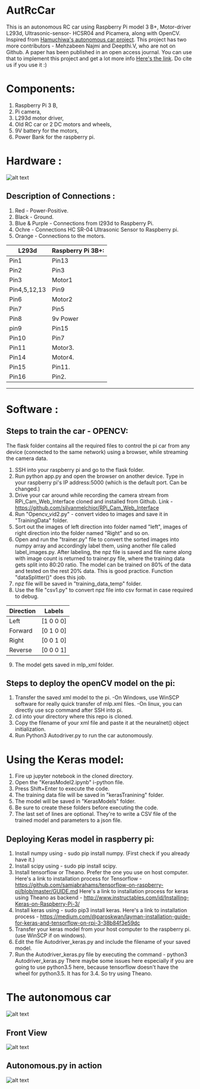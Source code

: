 # AutRcCar
This is an autonomous RC car using Raspberry Pi model 3 B+, Motor-driver L293d, Ultrasonic-sensor- HCSR04 and Picamera, along with OpenCV. Inspired from [Hamuchiwa's autonomous car project](https://github.com/hamuchiwa/AutoRCCar/). This project has two more contributors - Mehzabeen Najmi and Deepthi.V, who are not on Github. 
A paper has been published in an open access journal. You can use that to implement this project and get a lot more info [Here's the link](http://www.ijltemas.in/DigitalLibrary/Vol.7Issue5/145-148.pdf).
Do cite us if you use it :)

# Components:
1. Raspberry Pi 3 B,
2. Pi camera,
3. L293d motor driver,
4. Old RC car or 2 DC motors and wheels,
5. 9V battery for the motors,
6. Power Bank for the raspberry pi.
# Hardware :
![alt text](https://github.com/KhyatiMehta3/AutRcCar/blob/master/Connections.png)
## Description of Connections :
1. Red - Power-Positive.
2. Black - Ground.
3. Blue & Purple - Connections from l293d to Raspberry Pi.
4. Ochre - Connections HC SR-04 Ultrasonic Sensor to Raspberry pi.
5. Orange - Connections to the motors.

L293d       | Raspberry Pi 3B+:
------------|------------------
Pin1        | Pin13
Pin2        | Pin3
Pin3        | Motor1
Pin4,5,12,13| Pin9
Pin6        | Motor2
Pin7        | Pin5
Pin8        | 9v Power
pin9        | Pin15
Pin10       | Pin7
Pin11       | Motor3.
Pin14       | Motor4.
Pin15       | Pin11.
Pin16       | Pin2.

---------------------------------------------------------------------------------------------------------------------------------------
# Software :
## Steps to train the car - OPENCV:
The flask folder contains all the required files to control the pi car from any device (connected to the same network) using a browser, while streaming the camera data.
1. SSH into your raspberry pi and go to the flask folder.
2. Run python app.py and open the browser on another device. Type in your raspberry pi's IP address:5000 (which is the default port. Can be changed.)
3. Drive your car around while recording the camera stream from RPi_Cam_Web_Interface cloned and installed from Github. Link - https://github.com/silvanmelchior/RPi_Cam_Web_Interface
4. Run "Opencv_vid2.py" - convert video to images and save it in "TrainingData" folder.
5. Sort out the images of left direction into folder named "left", images of right direction into the folder named "Right" and so on.
6. Open and run the "trainer.py" file to convert the sorted images into numpy array and accordingly label them, using another file called label_images.py. After labeling, the npz file is saved and file name along with image count is returned to trainer.py file, where the training data gets split into 80:20 ratio. The model can be trained on 80% of the data and tested on the rest 20% data. This is good practice. Function "dataSplitter()" does this job.
7. npz file will be saved in "training_data_temp" folder.
8. Use the file "csv1.py" to convert npz file into csv format in case required to debug.

Direction | Labels
----------|--------
Left      | [1 0 0 0]
Forward   | [0 1 0 0]
Right     | [0 0 1 0]
Reverse   | [0 0 0 1]

9. The model gets saved in mlp_xml folder.
## Steps to deploy the openCV model on the pi:
1. Transfer the saved xml model to the pi. 
  -On Windows, use WinSCP software for really quick transfer of mlp.xml files. 
  -On linux, you can directly use scp command after SSH into pi.
2. cd into your directory where this repo is cloned.
3. Copy the filename of your xml file and paste it at the neuralnet() object initialization.
4. Run Python3 Autodriver.py to run the car autonomously.
# Using the Keras model:
1. Fire up jupyter notebook in the cloned directory.
2. Open the "KerasModel2.ipynb" i-python file.
3. Press Shift+Enter to execute the code.
4. The training data file will be saved in "kerasTranining" folder. 
5. The model will be saved in "KerasModels" folder.
6. Be sure to create these folders before executing the code.
7. The last set of lines are optional. They're to write a CSV file of the trained model and parameters to a json file.
## Deploying Keras model in raspberry pi:
1. Install numpy using - sudo pip install numpy. (First check if you already have it.)
2. Install scipy using - sudo pip install scipy.
3. Install tensorflow or Theano. Prefer the one you use on host computer.
Here's a link to installation process for Tensorflow - https://github.com/samjabrahams/tensorflow-on-raspberry-pi/blob/master/GUIDE.md
Here's a link to installation process for keras using Theano as backend - http://www.instructables.com/id/Installing-Keras-on-Raspberry-Pi-3/
4. Install keras using - sudo pip3 install keras. 
Here's a link to installation process - https://medium.com/@paroskwan/layman-installation-guide-for-keras-and-tensorflow-on-rpi-3-38b84f3e59dc
5. Transfer your keras model from your host computer to the raspberry pi. (use WinSCP if on windows).
6. Edit the file Autodriver_keras.py and include the filename of your saved model.
7. Run the Autodriver_keras.py file by executing the command - python3 Autodriver_keras.py
There maybe some issues here especially if you are going to use python3.5 here, because tensorflow doesn't have the wheel for python3.5. It has for 3.4. So try using Theano.


# The autonomous car
![alt text](https://github.com/KhyatiMehta3/AutRcCar/blob/master/car1.jpg)
## Front View
![alt text](https://github.com/KhyatiMehta3/AutRcCar/blob/master/car2.jpg)
## Autonomous.py in action
![alt text](https://github.com/KhyatiMehta3/AutRcCar/blob/master/Project%20Result2.png)

